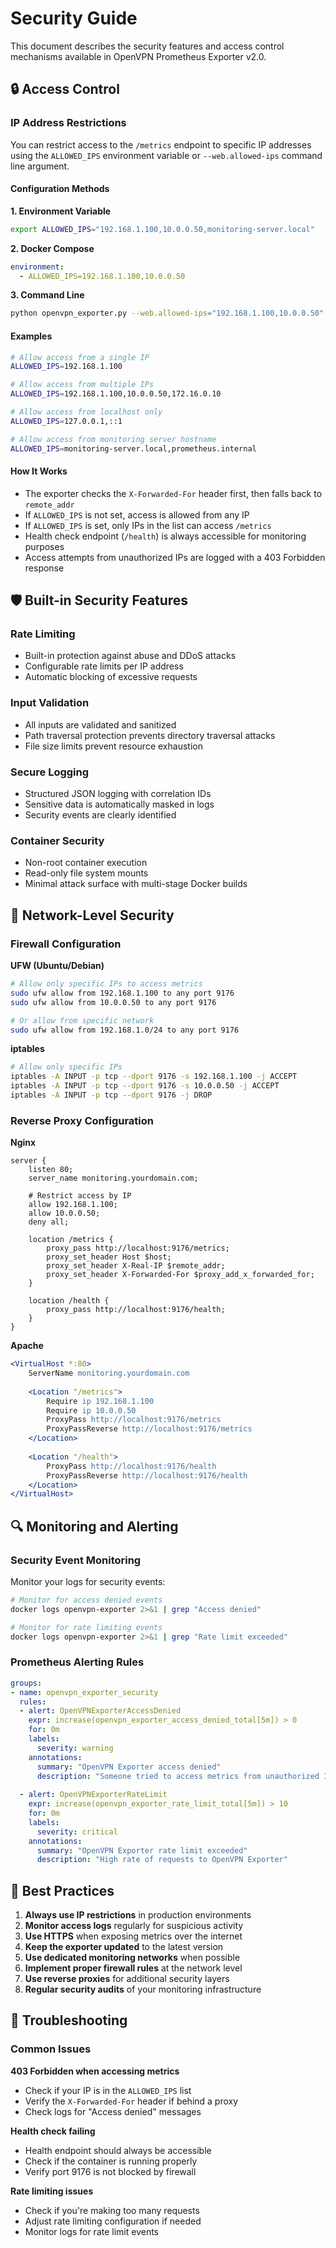 # Security Guide

This document describes the security features and access control mechanisms available in OpenVPN Prometheus Exporter v2.0.

## 🔒 Access Control

### IP Address Restrictions

You can restrict access to the `/metrics` endpoint to specific IP addresses using the `ALLOWED_IPS` environment variable or `--web.allowed-ips` command line argument.

#### Configuration Methods

**1. Environment Variable**
```bash
export ALLOWED_IPS="192.168.1.100,10.0.0.50,monitoring-server.local"
```

**2. Docker Compose**
```yaml
environment:
  - ALLOWED_IPS=192.168.1.100,10.0.0.50
```

**3. Command Line**
```bash
python openvpn_exporter.py --web.allowed-ips="192.168.1.100,10.0.0.50"
```

#### Examples

```bash
# Allow access from a single IP
ALLOWED_IPS=192.168.1.100

# Allow access from multiple IPs
ALLOWED_IPS=192.168.1.100,10.0.0.50,172.16.0.10

# Allow access from localhost only
ALLOWED_IPS=127.0.0.1,::1

# Allow access from monitoring server hostname
ALLOWED_IPS=monitoring-server.local,prometheus.internal
```

#### How It Works

- The exporter checks the `X-Forwarded-For` header first, then falls back to `remote_addr`
- If `ALLOWED_IPS` is not set, access is allowed from any IP
- If `ALLOWED_IPS` is set, only IPs in the list can access `/metrics`
- Health check endpoint (`/health`) is always accessible for monitoring purposes
- Access attempts from unauthorized IPs are logged with a 403 Forbidden response

## 🛡️ Built-in Security Features

### Rate Limiting
- Built-in protection against abuse and DDoS attacks
- Configurable rate limits per IP address
- Automatic blocking of excessive requests

### Input Validation
- All inputs are validated and sanitized
- Path traversal protection prevents directory traversal attacks
- File size limits prevent resource exhaustion

### Secure Logging
- Structured JSON logging with correlation IDs
- Sensitive data is automatically masked in logs
- Security events are clearly identified

### Container Security
- Non-root container execution
- Read-only file system mounts
- Minimal attack surface with multi-stage Docker builds

## 🔧 Network-Level Security

### Firewall Configuration

**UFW (Ubuntu/Debian)**
```bash
# Allow only specific IPs to access metrics
sudo ufw allow from 192.168.1.100 to any port 9176
sudo ufw allow from 10.0.0.50 to any port 9176

# Or allow from specific network
sudo ufw allow from 192.168.1.0/24 to any port 9176
```

**iptables**
```bash
# Allow only specific IPs
iptables -A INPUT -p tcp --dport 9176 -s 192.168.1.100 -j ACCEPT
iptables -A INPUT -p tcp --dport 9176 -s 10.0.0.50 -j ACCEPT
iptables -A INPUT -p tcp --dport 9176 -j DROP
```

### Reverse Proxy Configuration

**Nginx**
```nginx
server {
    listen 80;
    server_name monitoring.yourdomain.com;
    
    # Restrict access by IP
    allow 192.168.1.100;
    allow 10.0.0.50;
    deny all;
    
    location /metrics {
        proxy_pass http://localhost:9176/metrics;
        proxy_set_header Host $host;
        proxy_set_header X-Real-IP $remote_addr;
        proxy_set_header X-Forwarded-For $proxy_add_x_forwarded_for;
    }
    
    location /health {
        proxy_pass http://localhost:9176/health;
    }
}
```

**Apache**
```apache
<VirtualHost *:80>
    ServerName monitoring.yourdomain.com
    
    <Location "/metrics">
        Require ip 192.168.1.100
        Require ip 10.0.0.50
        ProxyPass http://localhost:9176/metrics
        ProxyPassReverse http://localhost:9176/metrics
    </Location>
    
    <Location "/health">
        ProxyPass http://localhost:9176/health
        ProxyPassReverse http://localhost:9176/health
    </Location>
</VirtualHost>
```

## 🔍 Monitoring and Alerting

### Security Event Monitoring

Monitor your logs for security events:

```bash
# Monitor for access denied events
docker logs openvpn-exporter 2>&1 | grep "Access denied"

# Monitor for rate limiting events
docker logs openvpn-exporter 2>&1 | grep "Rate limit exceeded"
```

### Prometheus Alerting Rules

```yaml
groups:
- name: openvpn_exporter_security
  rules:
  - alert: OpenVPNExporterAccessDenied
    expr: increase(openvpn_exporter_access_denied_total[5m]) > 0
    for: 0m
    labels:
      severity: warning
    annotations:
      summary: "OpenVPN Exporter access denied"
      description: "Someone tried to access metrics from unauthorized IP"
  
  - alert: OpenVPNExporterRateLimit
    expr: increase(openvpn_exporter_rate_limit_total[5m]) > 10
    for: 0m
    labels:
      severity: critical
    annotations:
      summary: "OpenVPN Exporter rate limit exceeded"
      description: "High rate of requests to OpenVPN Exporter"
```

## 🚨 Best Practices

1. **Always use IP restrictions** in production environments
2. **Monitor access logs** regularly for suspicious activity
3. **Use HTTPS** when exposing metrics over the internet
4. **Keep the exporter updated** to the latest version
5. **Use dedicated monitoring networks** when possible
6. **Implement proper firewall rules** at the network level
7. **Use reverse proxies** for additional security layers
8. **Regular security audits** of your monitoring infrastructure

## 🔧 Troubleshooting

### Common Issues

**403 Forbidden when accessing metrics**
- Check if your IP is in the `ALLOWED_IPS` list
- Verify the `X-Forwarded-For` header if behind a proxy
- Check logs for "Access denied" messages

**Health check failing**
- Health endpoint should always be accessible
- Check if the container is running properly
- Verify port 9176 is not blocked by firewall

**Rate limiting issues**
- Check if you're making too many requests
- Adjust rate limiting configuration if needed
- Monitor logs for rate limit events
